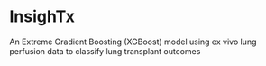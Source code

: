 # InsighTx
An Extreme Gradient Boosting (XGBoost) model using ex vivo lung perfusion data to classify lung transplant outcomes
